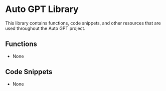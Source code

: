 # Auto GPT Library

This library contains functions, code snippets, and other resources that are used throughout the Auto GPT project.

## Functions

- None

## Code Snippets

- None
